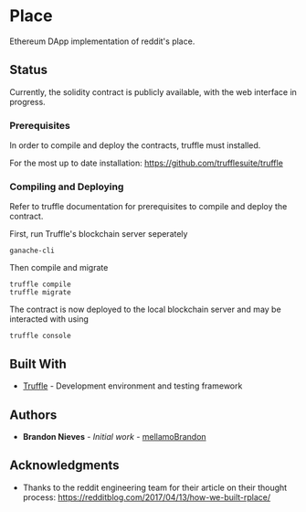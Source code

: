 # Place

Ethereum DApp implementation of reddit's place.

## Status

Currently, the solidity contract is publicly available, with the web interface in progress.


### Prerequisites

In order to compile and deploy the contracts, truffle must installed.

For the most up to date installation: https://github.com/trufflesuite/truffle

### Compiling and Deploying

Refer to truffle documentation for prerequisites to compile and deploy the contract.

First, run Truffle's blockchain server seperately

```
ganache-cli
```

Then compile and migrate

```
truffle compile
truffle migrate
```

The contract is now deployed to the local blockchain server and may be interacted with using

```
truffle console
```


## Built With
* [Truffle](https://github.com/trufflesuite/truffle) - Development environment and testing framework

## Authors

* **Brandon Nieves** - *Initial work* - [mellamoBrandon](https://github.com/mellamoBrandon)


## Acknowledgments

* Thanks to the reddit engineering team for their article on their thought process: https://redditblog.com/2017/04/13/how-we-built-rplace/
